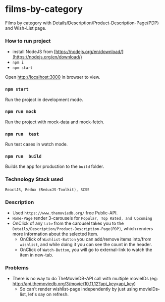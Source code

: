 # films-by-category
Films by category with Details/Description/Product-Description-Page(PDP) and Wish-List page.

### How to run project
- install NodeJS from [https://nodejs.org/en/download/](https://nodejs.org/en/download/)
- `npm i`
- `npm start`

Open [http://localhost:3000](http://localhost:3000) in browser to view.

### `npm start`
Run the project in development mode.

### `npm run mock`
Run the project with mock-data and mock-fetch.

### `npm run  test`
Run test cases in watch mode.

### `npm run  build`
Builds the app for production to the `build` folder.

### Technology Stack used
`ReactJS, Redux (ReduxJS-Toolkit), SCSS`

### Description
- Used `https://www.themoviedb.org/` free Public-API.
- `Home-Page` render 3-carousels for `Popular, Top Rated, and Upcoming`
- OnClick of any `tile` from the carousel takes you to the `Details/Description/Product-Description-Page(PDP)`, which renders more information about the selected Item.
  - OnClick of `Wishlist-Button` you can add/remove items into/from `wishlist`, and while doing it you can see the count in the header.
  - OnClick of `Watch-Button`, you will go to external-link to watch the item in new-tab.

### Problems
- There is no way to do TheMovieDB-API call with multiple movieIDs (eg: http://api.themoviedb.org/3/movie/10,11,12?api_key=api_key)
  - So can't render wishlist-page independently by just using movieIDs-list, let's say on refresh.
